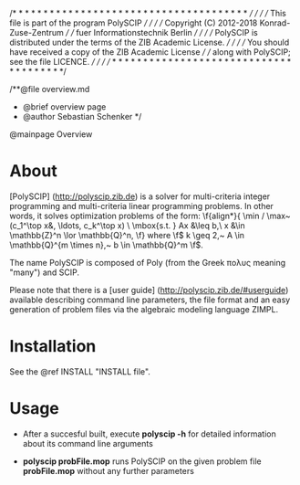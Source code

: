/* * * * * * * * * * * * * * * * * * * * * * * * * * * * * * * * * * * * * * */
/*                                                                           */
/*        This file is part of the program PolySCIP                          */
/*                                                                           */
/*    Copyright (C) 2012-2018 Konrad-Zuse-Zentrum                            */
/*                            fuer Informationstechnik Berlin                */
/*                                                                           */
/*  PolySCIP is distributed under the terms of the ZIB Academic License.     */
/*                                                                           */
/*  You should have received a copy of the ZIB Academic License              */
/*  along with PolySCIP; see the file LICENCE.                               */
/*                                                                           */
/* * * * * * * * * * * * * * * * * * * * * * * * * * * * * * * * * * * * * * */

/**@file   overview.md
 * @brief  overview page
 * @author Sebastian Schenker
*/

@mainpage Overview 

About
=====
[PolySCIP] (http://polyscip.zib.de) is a solver for multi-criteria integer programming and multi-criteria linear 
programming problems.
In other words, it solves optimization problems of the form: 
\f{align*}{
\min / \max~ (c_1^\top x&, \ldots, c_k^\top x) \\
\mbox{s.t. } Ax &\leq b,\\
x &\in \mathbb{Z}^n \lor \mathbb{Q}^n,
\f}
where \f$ k \geq 2,~ A \in \mathbb{Q}^{m \times n},~ b \in
\mathbb{Q}^m \f$.

The name PolySCIP is composed of Poly (from the Greek
&pi;o&lambda;&upsilon;&sigmaf; meaning "many") and SCIP. 

Please note that there is a [user guide]
(http://polyscip.zib.de/#userguide) available describing command line parameters,
the file format and an easy generation of problem files
via the algebraic modeling language ZIMPL.
  
Installation
============

See the @ref INSTALL "INSTALL file".

Usage
=====

* After a succesful built, execute **polyscip -h** for detailed information about its command line arguments

* **polyscip probFile.mop** runs PolySCIP on the given problem file **probFile.mop** without any further parameters




